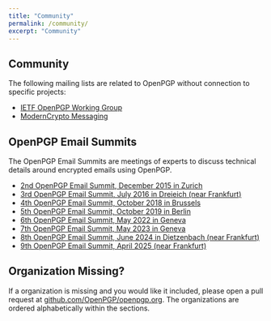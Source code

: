 ```yaml
---
title: "Community"
permalink: /community/
excerpt: "Community"
---
```


## Community

The following mailing lists are related to OpenPGP without connection to specific projects:

  * [IETF OpenPGP Working Group](https://www.ietf.org/mailman/listinfo/openpgp)
  * [ModernCrypto Messaging](https://moderncrypto.org/mailman/listinfo/messaging)

## OpenPGP Email Summits

The OpenPGP Email Summits are meetings of experts to discuss technical details around encrypted emails using OpenPGP.

  * [2nd OpenPGP Email Summit, December 2015 in Zurich](/community/email-summit/2015-12/)
  * [3rd OpenPGP Email Summit, July 2016 in Dreieich (near Frankfurt)](/community/email-summit/2016/)
  * [4th OpenPGP Email Summit, October 2018 in Brussels](/community/email-summit/2018/)
  * [5th OpenPGP Email Summit, October 2019 in Berlin](/community/email-summit/2019/)
  * [6th OpenPGP Email Summit, May 2022 in Geneva](/community/email-summit/2022/)
  * [7th OpenPGP Email Summit, May 2023 in Geneva](/community/email-summit/2023/)
  * [8th OpenPGP Email Summit, June 2024 in Dietzenbach (near Frankfurt)](/community/email-summit/2024/)
  * [9th OpenPGP Email Summit, April 2025 (near Frankfurt)](/community/email-summit/2025/)

## Organization Missing?

If a organization is missing and you would like it included, please open a pull request at [github.com/OpenPGP/openpgp.org](https://github.com/OpenPGP/openpgp.org).
The organizations are ordered alphabetically within the sections.
